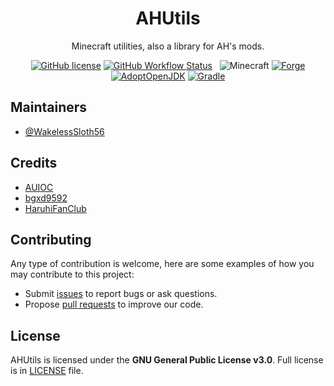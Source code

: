 <h1 align="center">AHUtils</h1>

<div align="center">

Minecraft utilities, also a library for AH's mods.

[![GitHub license](https://img.shields.io/github/license/WakelessSloth56/ahutils-mod?style=flat-square)](/LICENSE)
[![GitHub Workflow Status](https://img.shields.io/github/workflow/status/WakelessSloth56/ahutils-mod/gradle-ci?style=flat-square)](https://github.com/WakelessSloth56/ahutils-mod/actions)
&nbsp;
![Minecraft](https://img.shields.io/static/v1?label=Minecraft&message=1.16.5&color=00aa00&style=flat-square)
[![Forge](https://img.shields.io/static/v1?label=Forge&message=36.2.5&color=e04e14&logo=Conda-Forge&style=flat-square)](http://files.minecraftforge.net/net/minecraftforge/forge/index_1.16.5.html)
[![AdoptOpenJDK](https://img.shields.io/static/v1?label=AdoptOpenJDK&message=16.0.2%2B7&color=brightgreen&logo=java&style=flat-square)](https://adoptopenjdk.net/?variant=openjdk16&jvmVariant=hotspot)
[![Gradle](https://img.shields.io/static/v1?label=Gradle&message=7.1.1&color=brightgreen&logo=gradle&style=flat-square)](https://docs.gradle.org/7.1.1/release-notes.html)

</div>

## Maintainers

* [@WakelessSloth56](https://github.com/WakelessSloth56)

## Credits

* [AUIOC](https://www.auioc.com)
* [bgxd9592](https://github.com/bgxd9592)
* [HaruhiFanClub](https://github.com/HaruhiFanClub)

## Contributing

Any type of contribution is welcome, here are some examples of how you may contribute to this project:

* Submit [issues](https://github.com/WakelessSloth56/ahutils-mod/issues) to report bugs or ask questions.
* Propose [pull requests](https://github.com/WakelessSloth56/ahutils-mod/pulls) to improve our code.

## License

AHUtils is licensed under the **GNU General Public License v3.0**.
Full license is in [LICENSE](/LICENSE) file.
